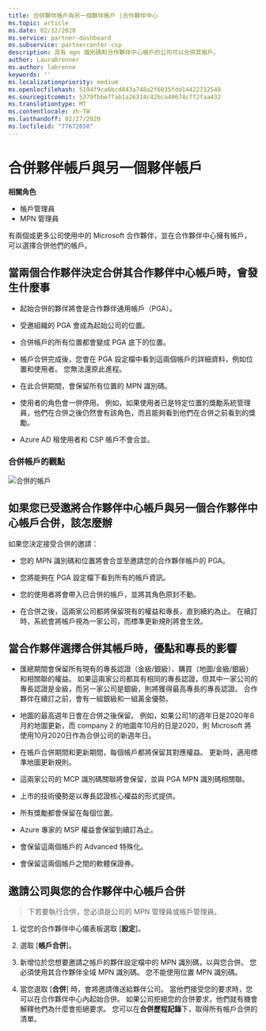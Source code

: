 ```yaml
---
title: 合併夥伴帳戶與另一個夥伴帳戶 |合作夥伴中心
ms.topic: article
ms.date: 02/12/2020
ms.service: partner-dashboard
ms.subservice: partnercenter-csp
description: 具有 mpn 識別碼和合作夥伴中心帳戶的公司可以合併其帳戶。
author: LauraBrenner
ms.author: labrenne
keywords: ''
ms.localizationpriority: medium
ms.openlocfilehash: 5194f9ca6bcd843a748a2f6035fdd14422712548
ms.sourcegitcommit: 5379fbbe7fab1a26314c42bca40674c7f2faa432
ms.translationtype: MT
ms.contentlocale: zh-TW
ms.lasthandoff: 02/27/2020
ms.locfileid: "77672650"
---
```

# <a name="merging-your-partner-account-with-another-partner-account"></a>合併夥伴帳戶與另一個夥伴帳戶

**相關角色**

- 帳戶管理員
- MPN 管理員

有兩個或更多公司使用中的 Microsoft 合作夥伴，並在合作夥伴中心擁有帳戶，可以選擇合併他們的帳戶。 

## <a name="what-happens-when-two-partners-decide-to-merge-their-partner-center-accounts"></a>當兩個合作夥伴決定合併其合作夥伴中心帳戶時，會發生什麼事

- 起始合併的夥伴將會是合作夥伴通用帳戶（PGA）。 

- 受邀組織的 PGA 會成為起始公司的位置。  

- 合併帳戶的所有位置都會變成 PGA 底下的位置。 

- 帳戶合併完成後，您會在 PGA 設定檔中看到這兩個帳戶的詳細資料，例如位置和使用者。 您無法還原此進程。 

- 在此合併期間，會保留所有位置的 MPN 識別碼。 

- 使用者的角色會一併停用。 例如，如果使用者已是特定位置的獎勵系統管理員，他們在合併之後仍然會有該角色，而且能夠看到他們在合併之前看到的獎勵。 

- Azure AD 租使用者和 CSP 帳戶不會合並。

### <a name="view-of-merged-accounts"></a>合併帳戶的觀點

![合併的帳戶](images/AccountMerge_graphic.png)


## <a name="what-to-expect-if-you-have-been-invited-to-merge-your-partner-center-account-with-another-partner-center-account"></a>如果您已受邀將合作夥伴中心帳戶與另一個合作夥伴中心帳戶合併，該怎麼辦

如果您決定接受合併的邀請：

- 您的 MPN 識別碼和位置將會合並至邀請您的合作夥伴帳戶的 PGA。 

- 您將能夠在 PGA 設定檔下看到所有的帳戶資訊。

- 您的使用者將會帶入已合併的帳戶，並將其角色原封不動。

- 在合併之後，這兩家公司都將保留現有的權益和專長，直到續約為止。 在續訂時，系統會將帳戶視為一家公司，而標準更新規則將會生效。  

## <a name="how-benefits-and-competencies-are-affected-when-partners-elect-to-merge-their-accounts"></a>當合作夥伴選擇合併其帳戶時，優點和專長的影響

- 匯總期間會保留所有現有的專長認證（金級/銀級）、購買（地圖/金級/銀級）和相關聯的權益。 如果這兩家公司都具有相同的專長認證，但其中一家公司的專長認證是金級，而另一家公司是銀級，則將獲得最高專長的專長認證。 合作夥伴在續訂之前，會有一組銀級和一組黃金優勢。

- 地圖的最高週年日會在合併之後保留。 例如，如果公司1的週年日是2020年6月的地圖更新，而 company 2 的地圖年10月的日是2020，則 Microsoft 將使用10月2020日作為合併公司的新週年日。

- 在帳戶合併期間和更新期間，每個帳戶都將保留其對應權益。 更新時，適用標準地圖更新規則。  

- 這兩家公司的 MCP 識別碼關聯將會保留，並與 PGA MPN 識別碼相關聯。

- 上市的技術優勢是以專長認證核心權益的形式提供。  

- 所有獎勵都會保留在每個位置。 

- Azure 專家的 MSP 權益會保留到續訂為止。 

- 會保留這兩個帳戶的 Advanced 特殊化。 

- 會保留這兩個帳戶之間的軟體保證券。

## <a name="invite-a-company-to-merge-its-partner-center-account-with-yours"></a>邀請公司與您的合作夥伴中心帳戶合併 

>下若要執行合併，您必須是公司的 MPN 管理員或帳戶管理員。

1. 從您的合作夥伴中心儀表板選取 [**設定**]。

2. 選取 [**帳戶合併**]。

3. 新增位於您想要邀請之帳戶的夥伴設定檔中的 MPN 識別碼，以與您合併。 您必須使用其合作夥伴全域 MPN 識別碼。 您不能使用位置 MPN 識別碼。

4. 當您選取 [**合併**] 時，會將邀請傳送給夥伴公司。 當他們接受您的要求時，您可以在合作夥伴中心內起始合併。 如果公司拒絕您的合併要求，他們就有機會解釋他們為什麼會拒絕要求。 您可以在**合併歷程記錄**下，取得所有帳戶合併的清單。




